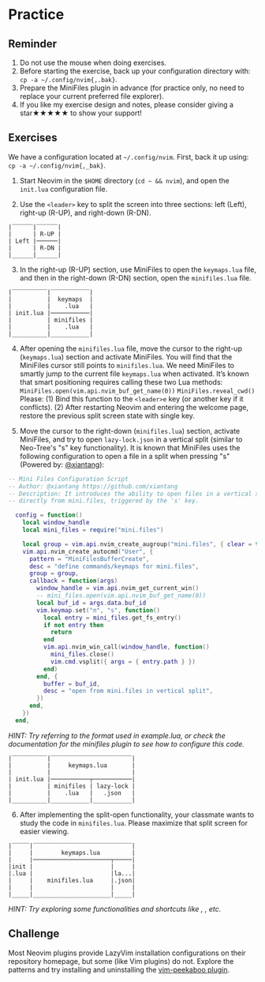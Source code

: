 # Practice

## Reminder

1. Do not use the mouse when doing exercises.
2. Before starting the exercise, back up your configuration directory with: `cp -a ~/.config/nvim{,.bak}`.
3. Prepare the MiniFiles plugin in advance (for practice only, no need to replace your current preferred file explorer).
4. If you like my exercise design and notes, please consider giving a star★★★★★ to show your support!

## Exercises

We have a configuration located at `~/.config/nvim`. First, back it up using: `cp -a ~/.config/nvim{,_bak}`.

1. Start Neovim in the `$HOME` directory (`cd ~ && nvim`), and open the `init.lua` configuration file.

2. Use the `<leader>` key to split the screen into three sections: left (Left), right-up (R-UP), and right-down (R-DN).
```
|‾‾‾‾‾‾|‾‾‾‾‾‾|
|      | R-UP |
| Left |──────|
|      | R-DN |
|______|______|
```

3. In the right-up (R-UP) section, use MiniFiles to open the `keymaps.lua` file, and then in the right-down (R-DN) section, open the `minifiles.lua` file.
```
|‾‾‾‾‾‾‾‾‾‾|‾‾‾‾‾‾‾‾‾‾‾|
|          |  keymaps  |
|          |    .lua   |
| init.lua |───────────|
|          | minifiles |
|          |    .lua   |
|__________|___________|
```

4. After opening the `minifiles.lua` file, move the cursor to the right-up (`keymaps.lua`) section and activate MiniFiles. You will find that the MiniFiles cursor still points to `minifiles.lua`. We need MiniFiles to smartly jump to the current file `keymaps.lua` when activated.
It’s known that smart positioning requires calling these two Lua methods:
`MiniFiles.open(vim.api.nvim_buf_get_name(0))`
`MiniFiles.reveal_cwd()`
Please:
(1) Bind this function to the `<leader>e` key (or another key if it conflicts).
(2) After restarting Neovim and entering the welcome page, restore the previous split screen state with single key.

5. Move the cursor to the right-down (`minifiles.lua`) section, activate MiniFiles, and try to open `lazy-lock.json` in a vertical split (similar to Neo-Tree's "s" key functionality).
It is known that MiniFiles uses the following configuration to open a file in a split when pressing "s" (Powered by: [@xiantang](https://github.com/xiantang)):
```lua
-- Mini Files Configuration Script
-- Author: @xiantang https://github.com/xiantang
-- Description: It introduces the ability to open files in a vertical split 
-- directly from mini.files, triggered by the 's' key. 

  config = function()
    local window_handle
    local mini_files = require("mini.files")

    local group = vim.api.nvim_create_augroup("mini.files", { clear = true })
    vim.api.nvim_create_autocmd("User", {
      pattern = "MiniFilesBufferCreate",
      desc = "define commands/keymaps for mini.files",
      group = group,
      callback = function(args)
        window_handle = vim.api.nvim_get_current_win()
        -- mini_files.open(vim.api.nvim_buf_get_name(0))
        local buf_id = args.data.buf_id
        vim.keymap.set("n", "s", function()
          local entry = mini_files.get_fs_entry()
          if not entry then
            return
          end
          vim.api.nvim_win_call(window_handle, function()
            mini_files.close()
            vim.cmd.vsplit({ args = { entry.path } })
          end)
        end, {
          buffer = buf_id,
          desc = "open from mini.files in vertical split",
        })
      end,
    })
  end,
```
_HINT: Try referring to the format used in example.lua, or check the documentation for the minifiles plugin to see how to configure this code._

```
|‾‾‾‾‾‾‾‾‾‾|‾‾‾‾‾‾‾‾‾‾‾‾‾‾‾‾‾‾‾‾‾‾‾|
|          |     keymaps.lua       |
|          |                       |
| init.lua |───────────┬───────────|
|          | minifiles | lazy-lock |
|          |    .lua   |   .json   |
|__________|___________|___________|
```

6. After implementing the split-open functionality, your classmate wants to study the code in `minifiles.lua`. Please maximize that split screen for easier viewing.
```
|‾‾‾‾‾|‾‾‾‾‾‾‾‾‾‾‾‾‾‾‾‾‾‾‾‾‾‾‾‾‾‾‾‾|
|     |        keymaps.lua         |
|     |──────────────────────┬─────|
|init |                      |     |
|.lua |                      |la...|
|     |    minifiles.lua     |.json|
|     |                      |     |
|_____|______________________|_____|
```
_HINT: Try exploring some functionalities and shortcuts like <leader>, <c-w>, etc._

## Challenge

Most Neovim plugins provide LazyVim installation configurations on their repository homepage, but some (like Vim plugins) do not. Explore the patterns and try installing and uninstalling the [vim-peekaboo plugin](https://github.com/junegunn/vim-peekaboo).
